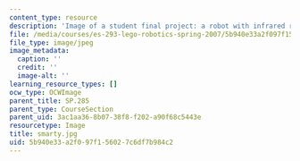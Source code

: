 ```yaml
---
content_type: resource
description: 'Image of a student final project: a robot with infrared remote control.'
file: /media/courses/es-293-lego-robotics-spring-2007/5b940e33a2f097f156027c6df7b984c2_smarty.jpg
file_type: image/jpeg
image_metadata:
  caption: ''
  credit: ''
  image-alt: ''
learning_resource_types: []
ocw_type: OCWImage
parent_title: SP.285
parent_type: CourseSection
parent_uid: 3ac1aa36-8b07-38f8-f202-a90f68c5443e
resourcetype: Image
title: smarty.jpg
uid: 5b940e33-a2f0-97f1-5602-7c6df7b984c2
---
```

